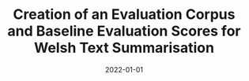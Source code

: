 ---
title: "Creation of an Evaluation Corpus and Baseline Evaluation Scores for Welsh Text Summarisation"
collection: publications
permalink: /publication/2022-01-01-el2022creation
date: 2022-01-01
venue: 'None'
citation: 'El-Haj, Mahmoud, Ezeani, Ignatius, Morris, Jonathan, Knight, Dawn (2022), Creation of an Evaluation Corpus and Baseline Evaluation Scores for Welsh Text Summarisation'
---
